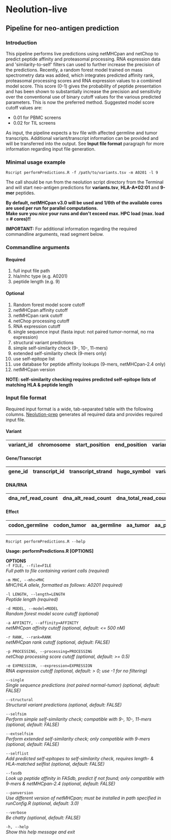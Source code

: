 # Neolution-live
## Pipeline for neo-antigen prediction

### Introduction

This pipeline performs live predictions using netMHCpan and netChop to predict peptide affinity and proteasomal processing. RNA expression data and 'similarity-to-self' filters can used to further increase the precision of the predictions. Recently, a random forest model trained on mass spectrometry data was added, which integrates predicted affinity rank, proteasomal processing scores and RNA expression values to a combined model score. This score (0-1) gives the probability of peptide presentation and has been shown to substantially increase the precision and sensitivity over the conventional use of binary cutoff values for the various predicted parameters. This is now the preferred method. Suggested model score cutoff values are:

* 0.01 for PBMC screens
* 0.02 for TIL screens

As input, the pipeline expects a tsv file with affected germline and tumor transcripts. Additional variant/transcript information can be provided and will be transferred into the output. See **Input file format** paragraph for more information regarding input file generation.

### Minimal usage example

`Rscript performPredictions.R -f /path/to/variants.tsv -m A0201 -l 9`

The call should be run from the neolution script directory from the Terminal and will start neo-antigen predictions for **variants.tsv**, __HLA-A*02:01__ and **9-mer** peptides. 

**By default, netMHCpan v3.0 will be used and 1/6th of the available cores are used per run for parallel computations.  
Make sure you *nice* your runs and don't exceed max. HPC load (max. load = # cores)!!**

**IMPORTANT:** For additional information regarding the required commandline arguments, read segment below.

### Commandline arguments

#### Required

1. full input file path
2. hla/mhc type (e.g. A0201)
3. peptide length (e.g. 9) 

#### Optional

1. Random forest model score cutoff
2. netMHCpan affinity cutoff
3. netMHCpan rank cutoff
4. netChop processing cutoff
5. RNA expression cutoff
6. single sequence input (fasta input: not paired tumor-normal, no rna expression)
7. structural variant predictions
8. simple self-similarity check (9-, 10-, 11-mers)
9. extended self-similarity check (9-mers only)
10. use self-epitope list
11. use database for peptide affinity lookups (9-mers, netMHCpan-2.4 only)
12. netMHCpan version

**NOTE: self-similarity checking requires predicted self-epitope lists of matching HLA & peptide length**

### Input file format

Required input format is a wide, tab-separated table with the following columns. [Neolution-prep](https://gitlab.nki.nl/l.fanchi/neolution-prep) generates all required data and provides required input file.

#### Variant

| variant\_id | chromosome | start\_position | end\_position | variant\_strand | ref\_allele | alt\_allele |
|-------------|------------|-----------------|---------------|-----------------|-------------|-------------|

#### Gene/Transcript

| gene\_id | transcript\_id | transcript\_strand | hugo\_symbol | variant\_classification | transcript\_remark | transcript\_extension | nmd\_status | nmd\_remark |
|----------|----------|---------|----------|-----------|---------|------------|-------------|-------------|

#### DNA/RNA

| dna\_ref\_read\_count | dna\_alt\_read\_count | dna\_total\_read\_count | dna\_vaf | rna\_ref\_read\_count | rna\_alt\_read\_count | rna\_total\_read\_count | rna\_vaf | rna\_alt\_expression | rna\_expression |
|----------|-----------|------------|------------|----------|-----------|-----------|------------|--------|--------|

#### Effect

| codon\_germline | codon\_tumor | aa\_germline | aa\_tumor | aa\_pos\_germline | aa\_pos\_tumor\_start | aa\_pos\_tumor\_stop | peptidecontextnormal | peptidecontexttumor |
|----------|-----------|------------|-------------|-----------|------------|-----------|----------|--------|

---

`Rscript performPredictions.R --help`  

**Usage: performPredictions.R [OPTIONS]**

**OPTIONS**  
`-f FILE, --file=FILE`  
*Full path to file containing variant calls (required)*

`-m MHC, --mhc=MHC`  
*MHC/HLA allele, formatted as follows: A0201 (required)*

`-l LENGTH, --length=LENGTH`  
*Peptide length (required)*

`-d MODEL, --model=MODEL`  
*Random forest model score cutoff (optional)*

`-a AFFINITY, --affinity=AFFINITY`  
*netMHCpan affinity cutoff (optional, default: <= 500 nM)*

`-r RANK, --rank=RANK`  
*netMHCpan rank cutoff (optional, default: FALSE)*

`-p PROCESSING, --processing=PROCESSING`  
*netChop processing score cutoff (optional, default: >= 0.5)*

`-e EXPRESSION, --expression=EXPRESSION`  
*RNA expression cutoff (optional, default: > 0; use -1 for no filtering)*

`--single`  
*Single sequence predictions (not paired normal-tumor) (optional, default: FALSE)*

`--structural`  
*Structural variant predictions (optional, default: FALSE)*

`--selfsim`  
*Perform simple self-similarity check; compatible with 9-, 10-, 11-mers (optional, default: FALSE)*

`--extselfsim`  
*Perform extended self-similarity check; only compatible with 9-mers (optional, default: FALSE)*

`--selflist`  
*Add predicted self-epitopes to self-similarity check, requires length- & HLA-matched selflist (optional, default: FALSE)*

`--fasdb`  
*Look up peptide affinity in FASdb, predict if not found; only compatible with 9-mers & netMHCpan-2.4 (optional, default: FALSE)*

`--panversion`  
*Use different version of netMHCpan; must be installed in path specified in runConfig.R (optional, default: 3.0)*

`--verbose`  
*Be chatty (optional, default: FALSE)*

`-h, --help`  
*Show this help message and exit*
